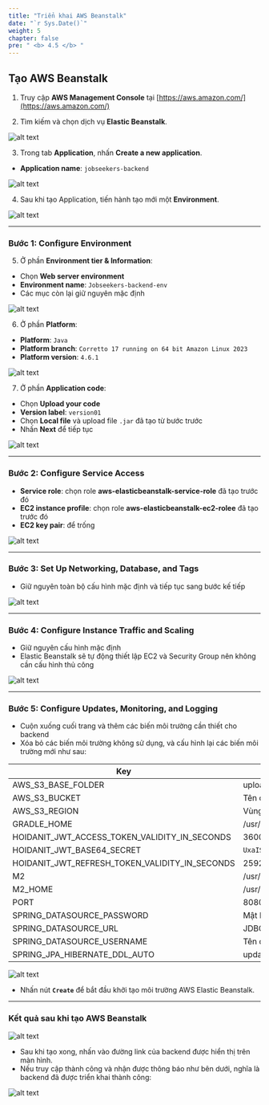```yaml
---
title: "Triển khai AWS Beanstalk"
date: "`r Sys.Date()`"
weight: 5
chapter: false
pre: " <b> 4.5 </b> "
---
```


## Tạo AWS Beanstalk

1. Truy cập **AWS Management Console** tại [https://aws.amazon.com/](https://aws.amazon.com/)

2. Tìm kiếm và chọn dịch vụ **Elastic Beanstalk**.

![alt text](image.png)

3. Trong tab **Application**, nhấn **Create a new application**.

- **Application name**: `jobseekers-backend`

![alt text](image-2.png)

4. Sau khi tạo Application, tiến hành tạo mới một **Environment**.

![alt text](image-1.png)

---

### **Bước 1: Configure Environment**

5. Ở phần **Environment tier & Information**:

- Chọn **Web server environment**
- **Environment name**: `Jobseekers-backend-env`
- Các mục còn lại giữ nguyên mặc định

![alt text](image-3.png)

6. Ở phần **Platform**:

- **Platform**: `Java`
- **Platform branch**: `Corretto 17 running on 64 bit Amazon Linux 2023`
- **Platform version**: `4.6.1`

![alt text](image-4.png)

7. Ở phần **Application code**:

- Chọn **Upload your code**
- **Version label**: `version01`
- Chọn **Local file** và upload file `.jar` đã tạo từ bước trước
- Nhấn **Next** để tiếp tục

![alt text](image-5.png)

---

### **Bước 2: Configure Service Access**

- **Service role**: chọn role **aws-elasticbeanstalk-service-role** đã tạo trước đó
- **EC2 instance profile**: chọn role **aws-elasticbeanstalk-ec2-rolee** đã tạo trước đó
- **EC2 key pair**: để trống

![alt text](image-6.png)

---

### **Bước 3: Set Up Networking, Database, and Tags**

- Giữ nguyên toàn bộ cấu hình mặc định và tiếp tục sang bước kế tiếp

![alt text](image-7.png)

---

### **Bước 4: Configure Instance Traffic and Scaling**

- Giữ nguyên cấu hình mặc định
- Elastic Beanstalk sẽ tự động thiết lập EC2 và Security Group nên không cần cấu hình thủ công

![alt text](image-8.png)

---

### **Bước 5: Configure Updates, Monitoring, and Logging**

- Cuộn xuống cuối trang và thêm các biến môi trường cần thiết cho backend
- Xóa bỏ các biến môi trường không sử dụng, và cấu hình lại các biến môi trường mới như sau:

| **Key**                                        | **Value**                                                                                  |
| ---------------------------------------------- | ------------------------------------------------------------------------------------------ |
| AWS_S3_BASE_FOLDER                             | uploads/                                                                                   |
| AWS_S3_BUCKET                                  | Tên của S3 bucket đã tạo ở bước trước (ví dụ: `jobseeker-uploadimage`)                     |
| AWS_S3_REGION                                  | Vùng (region) của S3 bucket, ví dụ: `ap-southeast-1`                                       |
| GRADLE_HOME                                    | /usr/local/gradle                                                                          |
| HOIDANIT_JWT_ACCESS_TOKEN_VALIDITY_IN_SECONDS  | 3600                                                                                       |
| HOIDANIT_JWT_BASE64_SECRET                     | `UxaISAcJlpUx5+626BrxPYyMFphS5WCem/tODCjONXDyKg9wTaZyzwwhi7k6YLs3eJwn4eYdlrdLAYAyrT5FXQ==` |
| HOIDANIT_JWT_REFRESH_TOKEN_VALIDITY_IN_SECONDS | 2592000                                                                                    |
| M2                                             | /usr/local/apache-maven/bin                                                                |
| M2_HOME                                        | /usr/local/apache-maven                                                                    |
| PORT                                           | 8080                                                                                       |
| SPRING_DATASOURCE_PASSWORD                     | Mật khẩu truy cập cơ sở dữ liệu (do bạn thiết lập khi tạo database)                        |
| SPRING_DATASOURCE_URL                          | JDBC URL của cơ sở dữ liệu (ví dụ: `jdbc:mysql://<host>:<port>/<scheme>`)                  |
| SPRING_DATASOURCE_USERNAME                     | Tên đăng nhập cơ sở dữ liệu (ví dụ: `admin`)                                               |
| SPRING_JPA_HIBERNATE_DDL_AUTO                  | update                                                                                     |

![alt text](image-9.png)

- Nhấn nút **`Create`** để bắt đầu khởi tạo môi trường AWS Elastic Beanstalk.

---

### Kết quả sau khi tạo AWS Beanstalk

![alt text](image-10.png)

- Sau khi tạo xong, nhấn vào đường link của backend được hiển thị trên màn hình.
- Nếu truy cập thành công và nhận được thông báo như bên dưới, nghĩa là backend đã được triển khai thành công:

![alt text](image-11.png)
